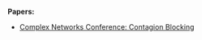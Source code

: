 **Papers:**
* [Complex Networks Conference: Contagion Blocking](https://drive.google.com/file/d/1k5tGmnoP_N_rZ-LhC6yztu-9)
